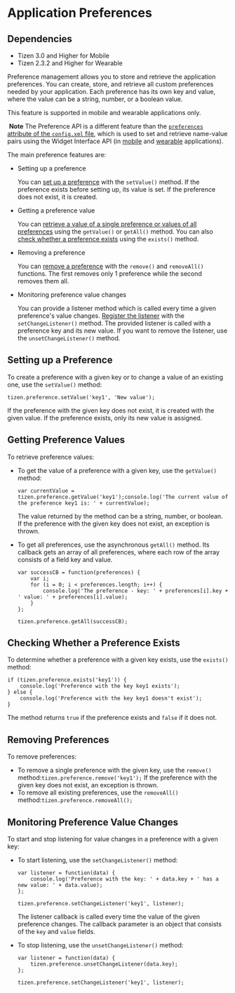 # Application Preferences

## Dependencies

- Tizen 3.0 and Higher for Mobile
- Tizen 2.3.2 and Higher for Wearable

Preference management allows you to store and retrieve the application preferences. You can create, store, and retrieve all custom preferences needed by your application. Each preference has its own key and value, where the value can be a string, number, or a boolean value.

This feature is supported in mobile and wearable applications only.

​      **Note**      The Preference API is a different feature than the [`preferences` attribute of the `config.xml` file](../../../../org.tizen.training/html/web/process/setting_properties_w.htm#preferences), which is used to set and retrieve name-value pairs using the Widget Interface API (in [mobile](../../../../org.tizen.web.apireference/html/w3c_api/w3c_api_m.html#widget) and [wearable](../../../../org.tizen.web.apireference/html/w3c_api/w3c_api_w.html#widget) applications).

The main preference features are:

- Setting up a preference

  You can [set up a preference](./app-management/preference_w.htm#set_value) with the `setValue()` method.  If the preference exists before setting up, its value is set. If the preference does not exist, it is created.

- Getting a preference value

  You can [retrieve a value of a single preference or values of all preferences](./app-management/preference_w.htm#get_value) using the `getValue()` or `getAll()` method. You can also [check whether a preference exists](./app-management/preference_w.htm#exists) using the `exists()` method.

- Removing a preference

  You can [remove a preference](./app-management/preference_w.htm#remove) with the `remove()` and `removeAll()` functions. The first removes only 1 preference while the second removes them all.

- Monitoring preference value changes

  You can provide a listener method which is called every time a given preference's value changes. [Register the listener](./app-management/preference_w.htm#set_change_listener) with the `setChangeListener()` method. The provided listener is called with a preference key and its new value. If you want to remove the listener, use the `unsetChangeListener()` method.

## Setting up a Preference

To create a preference with a given key or to change a value of an existing one, use the `setValue()` method:

```
tizen.preference.setValue('key1', 'New value');
```

If the preference with the given key does not exist, it is created with the given value.  If the preference exists, only its new value is assigned.

## Getting Preference Values

To retrieve preference values:

- To get the value of a preference with a given key, use the `getValue()` method:

  `var currentValue = tizen.preference.getValue('key1');console.log('The current value of the preference key1 is: ' + currentValue);`  

  The value returned by the method can be a string, number, or boolean. If the preference with the given key does not exist, an exception is thrown.  

- To get all preferences, use the asynchronous `getAll()` method. Its callback gets an array of all preferences, where each row of the array consists of a field key and value.

  ```
  var successCB = function(preferences) {
      var i;
      for (i = 0; i < preferences.length; i++) {
          console.log('The preference - key: ' + preferences[i].key + ' value: ' + preferences[i].value);
      }
  };

  tizen.preference.getAll(successCB);
  ```

## Checking Whether a Preference Exists

To determine whether a preference with a given key exists, use the `exists()` method:

```
if (tizen.preference.exists('key1')) {
    console.log('Preference with the key key1 exists');
} else {
    console.log('Preference with the key key1 doesn't exist');
}
```

The method returns `true` if the preference exists and `false` if it does not.

## Removing Preferences

To remove preferences:

- To remove a single preference with the given key, use the `remove()` method:`tizen.preference.remove('key1');`  If the preference with the given key does not exist, an exception is thrown.
- To remove all existing preferences, use the `removeAll()` method:`tizen.preference.removeAll();`

## Monitoring Preference Value Changes

To start and stop listening for value changes in a preference with a given key:

- To start listening, use the `setChangeListener()` method:

  ```
  var listener = function(data) {
      console.log('Preference with the key: ' + data.key + ' has a new value: ' + data.value);
  };

  tizen.preference.setChangeListener('key1', listener);
  ```

  The listener callback is called every time the value of the given preference changes. The callback parameter is an object that consists of the `key` and `value` fields.

- To stop listening, use the `unsetChangeListener()` method:

  ```
  var listener = function(data) {
      tizen.preference.unsetChangeListener(data.key);
  };

  tizen.preference.setChangeListener('key1', listener);
  ```